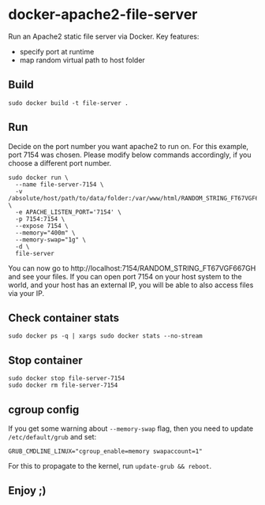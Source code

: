 # docker-apache2-file-server

Run an Apache2 static file server via Docker. Key features:

- specify port at runtime
- map random virtual path to host folder

## Build

```
sudo docker build -t file-server .
```

## Run

Decide on the port number you want apache2 to run on. For this example, port 7154 was chosen. Please modify below commands accordingly, if you choose a different port number.

```
sudo docker run \
  --name file-server-7154 \
  -v /absolute/host/path/to/data/folder:/var/www/html/RANDOM_STRING_FT67VGF667GH \
  -e APACHE_LISTEN_PORT='7154' \
  -p 7154:7154 \
  --expose 7154 \
  --memory="400m" \
  --memory-swap="1g" \
  -d \
  file-server
```

You can now go to http://localhost:7154/RANDOM_STRING_FT67VGF667GH and see your files. If you can open port 7154 on your host system to the world, and your host has an external IP, you will be able to also access files via your IP.

## Check container stats

```
sudo docker ps -q | xargs sudo docker stats --no-stream
```

## Stop container

```
sudo docker stop file-server-7154
sudo docker rm file-server-7154
```

## cgroup config

If you get some warning about `--memory-swap` flag, then you need to update `/etc/default/grub` and set:

```
GRUB_CMDLINE_LINUX="cgroup_enable=memory swapaccount=1"
```

For this to propagate to the kernel, run `update-grub && reboot`.

## Enjoy ;)
